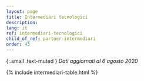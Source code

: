```yaml
---
layout: page
title: Intermediari tecnologici
description: 
lang: it
ref: intermediari-tecnologici
child_of_ref: partner-intermediari
order: 43
---
```


{:.small .text-muted }
_Dati aggiornati al 6 agosto 2020_

{% include intermediari-table.html %}


